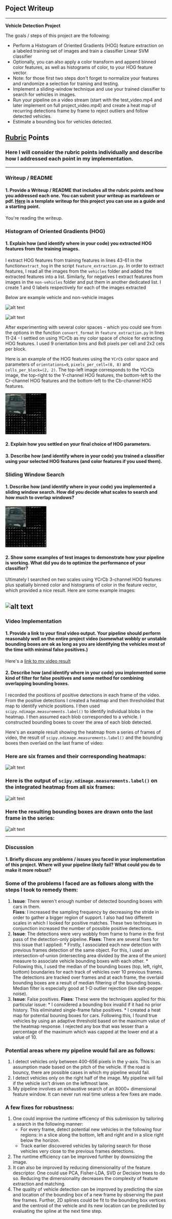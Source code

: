 ## Poject Writeup
---

**Vehicle Detection Project**

The goals / steps of this project are the following:

* Perform a Histogram of Oriented Gradients (HOG) feature extraction on a labeled training set of images and train a classifier Linear SVM classifier
* Optionally, you can also apply a color transform and append binned color features, as well as histograms of color, to your HOG feature vector. 
* Note: for those first two steps don't forget to normalize your features and randomize a selection for training and testing.
* Implement a sliding-window technique and use your trained classifier to search for vehicles in images.
* Run your pipeline on a video stream (start with the test_video.mp4 and later implement on full project_video.mp4) and create a heat map of recurring detections frame by frame to reject outliers and follow detected vehicles.
* Estimate a bounding box for vehicles detected.

[//]: # (Image References)
[image1]: ./vehicles/GTI_Far/image0936.png
[image2]: ./non-vehicles/GTI/image1.png
[image3]: ./writeup_images/HOG.jpg
[image4]: ./writeup_images/
[image5]: ./writeup_images/
[image6]: ./writeup_images/
[image7]: ./writeup_images/
[image8]: ./writeup_images/
[video1]: ./output_project_video_tracking.mp4

## [Rubric](https://review.udacity.com/#!/rubrics/513/view) Points
### Here I will consider the rubric points individually and describe how I addressed each point in my implementation.  

---
### Writeup / README

#### 1. Provide a Writeup / README that includes all the rubric points and how you addressed each one.  You can submit your writeup as markdown or pdf.  [Here](https://github.com/udacity/CarND-Vehicle-Detection/blob/master/writeup_template.md) is a template writeup for this project you can use as a guide and a starting point.  

You're reading the writeup.

### Histogram of Oriented Gradients (HOG)

#### 1. Explain how (and identify where in your code) you extracted HOG features from the training images.

I extract HOG features from training features in lines 43-61 in the function`extract_hog` in the script `feature_extraction.py`. In order to extract features, I read all the images from the `vehicles` folder and added the extracted features into a list. Similarly, for negatives I extract features from images in the `non-vehicles` folder and put them in another dedicated list. I create 1 and 0 labels respectively for each of the images extracted

Below are example vehicle and non-vehicle images

![alt text][image1]

![alt text][image2]

After experimenting with several color spaces - which you could see from the options in the function `convert_format` in `feature_extraction.py` in lines 11-24 - I settled on using YCrCb as my color space of choice for extracting HOG features. I used 9 orientation bins and 8x8 pixels per cell and 2x2 cels per block. 

Here is an example of the HOG features using the `YCrCb` color space and parameters of `orientations=9`, `pixels_per_cell=(8, 8)` and `cells_per_block=(2, 2)`. The top-left image corresponds to the YCrCb image, the top-right to the Y-channel HOG features, the bottom-left to the Cr-channel HOG features and the bottom-left to the Cb-channel HOG features.

![alt text][image3]

#### 2. Explain how you settled on your final choice of HOG parameters.


#### 3. Describe how (and identify where in your code) you trained a classifier using your selected HOG features (and color features if you used them).



### Sliding Window Search

#### 1. Describe how (and identify where in your code) you implemented a sliding window search.  How did you decide what scales to search and how much to overlap windows?


![alt text][image3]

#### 2. Show some examples of test images to demonstrate how your pipeline is working.  What did you do to optimize the performance of your classifier?

Ultimately I searched on two scales using YCrCb 3-channel HOG features plus spatially binned color and histograms of color in the feature vector, which provided a nice result.  Here are some example images:

![alt text][image4]
---

### Video Implementation

#### 1. Provide a link to your final video output.  Your pipeline should perform reasonably well on the entire project video (somewhat wobbly or unstable bounding boxes are ok as long as you are identifying the vehicles most of the time with minimal false positives.)
Here's a [link to my video result](./output_project_video_tracking.mp4)


#### 2. Describe how (and identify where in your code) you implemented some kind of filter for false positives and some method for combining overlapping bounding boxes.

I recorded the positions of positive detections in each frame of the video.  From the positive detections I created a heatmap and then thresholded that map to identify vehicle positions.  I then used `scipy.ndimage.measurements.label()` to identify individual blobs in the heatmap.  I then assumed each blob corresponded to a vehicle.  I constructed bounding boxes to cover the area of each blob detected.  

Here's an example result showing the heatmap from a series of frames of video, the result of `scipy.ndimage.measurements.label()` and the bounding boxes then overlaid on the last frame of video:

### Here are six frames and their corresponding heatmaps:

![alt text][image5]

### Here is the output of `scipy.ndimage.measurements.label()` on the integrated heatmap from all six frames:
![alt text][image6]

### Here the resulting bounding boxes are drawn onto the last frame in the series:
![alt text][image7]



---

### Discussion

#### 1. Briefly discuss any problems / issues you faced in your implementation of this project.  Where will your pipeline likely fail?  What could you do to make it more robust?

### Some of the problems I faced are as follows along with the steps I took to remedy them:
1. __Issue__: There weren't enough number of detected bounding boxes with cars in them.  
   __Fixes__: I increased the sampling frequency by decreasing the stride in order to gather a bigger region of support. I also had two different scales in which I looked for positive matches. These two techniques in conjunction increased the number of possible positive detections.
2. __Issue__: The detections were very wobbly from frame to frame in the first pass of the detection-only pipeline.
   __Fixes__: There are several fixes for this issue that I applied:
       * Firstly, I associated each new detection with previous frames detection of the same object. For this, I used an intersection-of-union (intersecting area divided by the area of the union) measure to associate vehicle bounding boxes with each other. 
       * Following this, I used the median of the bounding boxes (top, left, right, bottom) boundaries for each track of vehicles over 10 previous frames. The detections are tracked over frames and at each frame, the overlaid bounding boxes are a result of median filtering of the bounding boxes. Median filter is especially good at 1-D outlier rejection (like salt-pepper noise). 
3. __Issue__: False positives.
   __Fixes__: These were the techniques applied for this particular issue:
       * I considered a bounding box invalid if it had no prior history. This eliminated single-frame false positives.
       * I created a heat map for potential bouning boxes for cars. Following this, I found true vehicles by using an adaptive threshold based on the maximum value of the heatmap response. I rejected any box that was lesser than a percentage of the maximum which was capped at the lower end at a value of 10.
       
### Potential areas where my pipeline would fail are as follows:
1. I detect vehicles only between 400-656 pixels in the y-axis. This is an assumption made based on the pitch of the vehicle. If the road is bouncy, there are possible cases in which my pipeline would fail.
2. I detect vehicles only on the right half of the image. My pipeline will fail if the vehicle isn't driven on the leftmost lane. 
3. My pipeline involves an exhaustive search of an 8000+ dimensional feature window. It can never run real time unless a few fixes are made.

### A few fixes for robustness:
1. One could improve the runtime efficency of this submission by tailoring a search in the following manner:
    * For every frame, detect potential new vehicles in the following four regions: in a slice along the bottom, left and right and in a slice right below the horizon.
    * Track earlier discovered vehicles by tailoring search for those vehicles very close to the previous frames detections. 
2. The runtime efficiency can be improved further by downsizing the image.
3. It can also be improved by reducing dimensionality of the feature descriptor. One could use PCA, Fisher-LDA, SVD or Decision trees to do so. Reducing the dimensionality decreases the complexity of feature extraction and matching.
4. The quality of vehicle detection can be improved by predicting the size and location of the bounding box of a new frame by observing the past few frames. Further, 2D splines could be fit to the bounding box vertices and the centroid of the vehicle and its new location can be predicted by evaluating the spline at the next time step.
       

